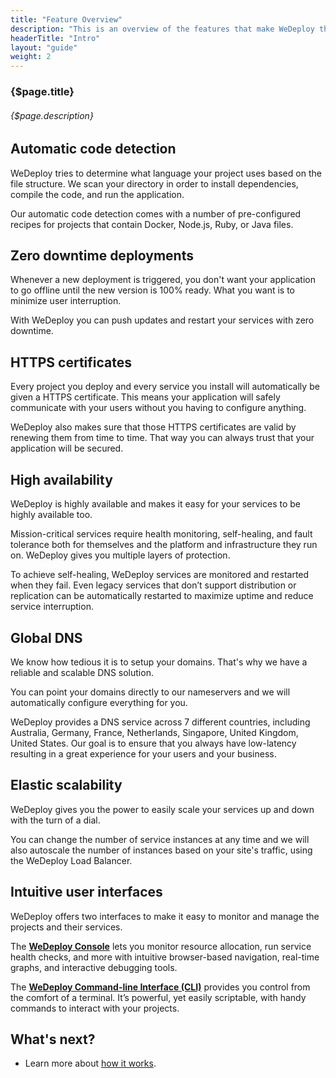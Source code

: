 ```yaml
---
title: "Feature Overview"
description: "This is an overview of the features that make WeDeploy the easiest way to deploy and scale applications."
headerTitle: "Intro"
layout: "guide"
weight: 2
---
```


### {$page.title}

###### {$page.description}

<article id="1">

## Automatic code detection

WeDeploy tries to determine what language your project uses based on the file structure. We scan your directory in order to install dependencies, compile the code, and run the application.

Our automatic code detection comes with a number of pre-configured recipes for projects that contain Docker, Node.js, Ruby, or Java files.

</article>

<article id="2">

## Zero downtime deployments

Whenever a new deployment is triggered, you don't want your application to go offline until the new version is 100% ready. What you want is to minimize user interruption.

With WeDeploy you can push updates and restart your services with zero downtime.

</article>

<article id="3">

## HTTPS certificates

Every project you deploy and every service you install will automatically be given a HTTPS certificate. This means your application will safely communicate with your users without you having to configure anything.

WeDeploy also makes sure that those HTTPS certificates are valid by renewing them from time to time. That way you can always trust that your application will be secured.

</article>

<article id="4">

## High availability

WeDeploy is highly available and makes it easy for your services to be highly available too.

Mission-critical services require health monitoring, self-healing, and fault tolerance both for themselves and the platform and infrastructure they run on. WeDeploy gives you multiple layers of protection.

To achieve self-healing, WeDeploy services are monitored and restarted when they fail. Even legacy services that don’t support distribution or replication can be automatically restarted to maximize uptime and reduce service interruption.

</article>

<article id="5">

## Global DNS

We know how tedious it is to setup your domains. That's why we have a reliable and scalable DNS solution.

You can point your domains directly to our nameservers and we will automatically configure everything for you.

WeDeploy provides a DNS service across 7 different countries, including Australia, Germany, France, Netherlands, Singapore, United Kingdom, United States. Our goal is to ensure that you always have low-latency resulting in a great experience for your users and your business.

</article>

<article id="6">

## Elastic scalability

WeDeploy gives you the power to easily scale your services up and down with the turn of a dial.

You can change the number of service instances at any time and we will also autoscale the number of instances based on your site's traffic, using the WeDeploy Load Balancer.

</article>

<article id="7">

## Intuitive user interfaces

WeDeploy offers two interfaces to make it easy to monitor and manage the projects and their services.

The **[WeDeploy Console](/docs/intro/using-the-console.html)** lets you monitor resource allocation, run service health checks, and more with intuitive browser-based navigation, real-time graphs, and interactive debugging tools.

The **[WeDeploy Command-line Interface (CLI)](/docs/intro/using-the-command-line.html)** provides you control from the comfort of a terminal. It’s powerful, yet easily scriptable, with handy commands to interact with your projects.

</article>

## What's next?

* Learn more about [how it works](/docs/intro/how-it-works.html).
